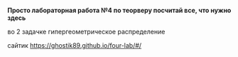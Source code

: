 **Просто лабораторная работа №4 по теорверу
посчитай все, что нужно здесь**

во 2 задачке гипергеометрическое распределение

сайтик
https://ghostik89.github.io/four-lab/#/